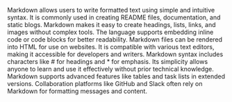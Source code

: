 Markdown allows users to write formatted text using simple and intuitive syntax.
It is commonly used in creating README files, documentation, and static blogs.
Markdown makes it easy to create headings, lists, links, and images without complex tools.
The language supports embedding inline code or code blocks for better readability.
Markdown files can be rendered into HTML for use on websites.
It is compatible with various text editors, making it accessible for developers and writers.
Markdown syntax includes characters like # for headings and * for emphasis.
Its simplicity allows anyone to learn and use it effectively without prior technical knowledge.
Markdown supports advanced features like tables and task lists in extended versions.
Collaboration platforms like GitHub and Slack often rely on Markdown for formatting messages and content.
